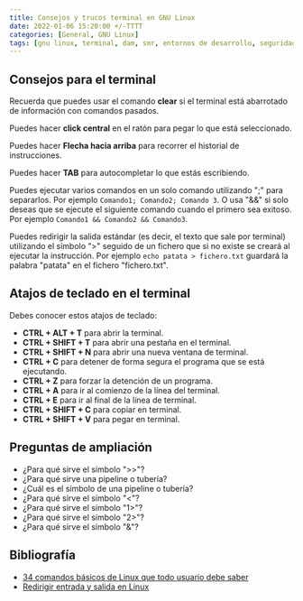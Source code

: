 ```yaml
---
title: Consejos y trucos terminal en GNU Linux
date: 2022-01-06 15:20:00 +/-TTTT
categories: [General, GNU Linux]
tags: [gnu linux, terminal, dam, smr, entornos de desarrollo, seguridad informática, servicios en red, redes locales]     # TAG names should always be lowercase
---
```


## Consejos para el terminal

Recuerda que puedes usar el comando **clear** si el terminal está abarrotado de información con comandos pasados.

Puedes hacer **click central** en el ratón para pegar lo que está seleccionado.

Puedes hacer **Flecha hacia arriba** para recorrer el historial de instrucciones.

Puedes hacer **TAB** para autocompletar lo que estás escribiendo.

Puedes ejecutar varios comandos en un solo comando utilizando ";" para separarlos. Por ejemplo `Comando1; Comando2; Comando 3`. O usa "&&" si solo deseas que se ejecute el siguiente comando cuando el primero sea exitoso. Por ejemplo `Comando1 && Comando2 && Comando3`.

Puedes redirigir la salida estándar (es decir, el texto que sale por terminal) utilizando el símbolo ">" seguido de un fichero que si no existe se creará al ejecutar la instrucción. Por ejemplo `echo patata > fichero.txt` guardará la palabra "patata" en el fichero "fichero.txt".

## Atajos de teclado en el terminal

Debes conocer estos atajos de teclado:

- **CTRL + ALT + T** para abrir la terminal.
- **CTRL + SHIFT + T** para abrir una pestaña en el terminal.
- **CTRL + SHIFT + N** para abrir una nueva ventana de terminal.
- **CTRL + C** para detener de forma segura el programa que se está ejecutando.
- **CTRL + Z** para forzar la detención de un programa.
- **CTRL + A** para ir al comienzo de la línea del terminal.
- **CTRL + E** para ir al final de la línea de terminal.
- **CTRL + SHIFT + C** para copiar en terminal.
- **CTRL + SHIFT + V** para pegar en terminal.

## Preguntas de ampliación

- ¿Para qué sirve el símbolo ">>"?
- ¿Para qué sirve una pipeline o tubería?
- ¿Cuál es el símbolo de una pipeline o tubería?
- ¿Para qué sirve el símbolo "<"?
- ¿Para qué sirve el símbolo "1>"?
- ¿Para qué sirve el símbolo "2>"?
- ¿Para qué sirve el símbolo "&"?

## Bibliografía

- [34 comandos básicos de Linux que todo usuario debe saber](https://www.hostinger.es/tutoriales/linux-comandos#11-comando-locate)
- [Redirigir entrada y salida en Linux](https://atareao.es/tutorial/terminal/redirigir-entrada-y-salida-en-linux/)


